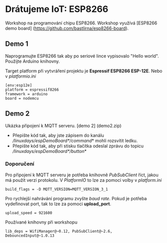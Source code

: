 # Drátujeme IoT: ESP8266
Workshop na programování chipu ESP8266. Workshop využívá [ESP8266 demo board] (https://github.com/bastlirna/esp8266-board).

## Demo 1
Naprogramujte ESP8266 tak aby po seriové lince vypisovalo "Hello world". Použijte Arduino knihovny.

Target platform při vytvráření projektu je **Espressif ESP8266 ESP-12E**. Nebo v *platformio.ini*

	[env:esp12e]
	platform = espressif8266
	framework = arduino
	board = nodemcu

## Demo 2
Ukázka připojení k MQTT serveru. [demo 2] (demo2.zip)

* Přepište kód tak, aby jste zápisem do kanálu **/linuxdays/espDemoBoard*<serialNO>*/command** mohli rozsvítit ledku.
* Přepište kód tak, aby při stisku tlačítka odeslal zprávu do topicu **/linuxdays/espDemoBoard*<serialNO>*/button**

### Doporučení
Pro připojení k MQTT serveru je potřeba knihovně *PubSubClient* říct, jakou má použít verzi protokolu. V *PlatformIO* to lze za pomoci volby v *platform.ini* 
	
	build_flags = -D MQTT_VERSION=MQTT_VERSION_3_1
	
Pro rychlejší nahrávání programu zvyšte *baud rate*. Pokud je potřeba vydefinovat port, tak to lze za pomoci **upload_port**.

	upload_speed = 921600

Používané knihovny při workshopu
	
	lib_deps = WifiManager@~0.12, PubSubClient@~2.6, DebouncedInput@~1.0.13
